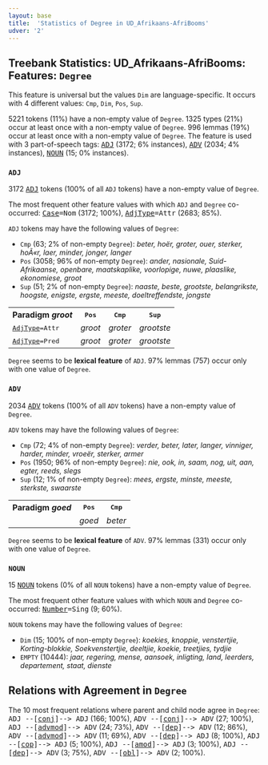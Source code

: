 ```yaml
---
layout: base
title:  'Statistics of Degree in UD_Afrikaans-AfriBooms'
udver: '2'
---
```


## Treebank Statistics: UD_Afrikaans-AfriBooms: Features: `Degree`

This feature is universal but the values `Dim` are language-specific.
It occurs with 4 different values: `Cmp`, `Dim`, `Pos`, `Sup`.

5221 tokens (11%) have a non-empty value of `Degree`.
1325 types (21%) occur at least once with a non-empty value of `Degree`.
996 lemmas (19%) occur at least once with a non-empty value of `Degree`.
The feature is used with 3 part-of-speech tags: <tt><a href="af_afribooms-pos-ADJ.html">ADJ</a></tt> (3172; 6% instances), <tt><a href="af_afribooms-pos-ADV.html">ADV</a></tt> (2034; 4% instances), <tt><a href="af_afribooms-pos-NOUN.html">NOUN</a></tt> (15; 0% instances).

### `ADJ`

3172 <tt><a href="af_afribooms-pos-ADJ.html">ADJ</a></tt> tokens (100% of all `ADJ` tokens) have a non-empty value of `Degree`.

The most frequent other feature values with which `ADJ` and `Degree` co-occurred: <tt><a href="af_afribooms-feat-Case.html">Case</a></tt><tt>=Nom</tt> (3172; 100%), <tt><a href="af_afribooms-feat-AdjType.html">AdjType</a></tt><tt>=Attr</tt> (2683; 85%).

`ADJ` tokens may have the following values of `Degree`:

* `Cmp` (63; 2% of non-empty `Degree`): <em>beter, hoër, groter, ouer, sterker, hoÃ«r, laer, minder, jonger, langer</em>
* `Pos` (3058; 96% of non-empty `Degree`): <em>ander, nasionale, Suid-Afrikaanse, openbare, maatskaplike, voorlopige, nuwe, plaaslike, ekonomiese, groot</em>
* `Sup` (51; 2% of non-empty `Degree`): <em>naaste, beste, grootste, belangrikste, hoogste, enigste, ergste, meeste, doeltreffendste, jongste</em>

<table>
  <tr><th>Paradigm <i>groot</i></th><th><tt>Pos</tt></th><th><tt>Cmp</tt></th><th><tt>Sup</tt></th></tr>
  <tr><td><tt><tt><a href="af_afribooms-feat-AdjType.html">AdjType</a></tt><tt>=Attr</tt></tt></td><td><em>groot</em></td><td><em>groter</em></td><td><em>grootste</em></td></tr>
  <tr><td><tt><tt><a href="af_afribooms-feat-AdjType.html">AdjType</a></tt><tt>=Pred</tt></tt></td><td><em>groot</em></td><td><em>groter</em></td><td><em>grootste</em></td></tr>
</table>

`Degree` seems to be **lexical feature** of `ADJ`. 97% lemmas (757) occur only with one value of `Degree`.

### `ADV`

2034 <tt><a href="af_afribooms-pos-ADV.html">ADV</a></tt> tokens (100% of all `ADV` tokens) have a non-empty value of `Degree`.

`ADV` tokens may have the following values of `Degree`:

* `Cmp` (72; 4% of non-empty `Degree`): <em>verder, beter, later, langer, vinniger, harder, minder, vroeër, sterker, armer</em>
* `Pos` (1950; 96% of non-empty `Degree`): <em>nie, ook, in, saam, nog, uit, aan, egter, reeds, slegs</em>
* `Sup` (12; 1% of non-empty `Degree`): <em>mees, ergste, minste, meeste, sterkste, swaarste</em>

<table>
  <tr><th>Paradigm <i>goed</i></th><th><tt>Pos</tt></th><th><tt>Cmp</tt></th></tr>
  <tr><td><tt></tt></td><td><em>goed</em></td><td><em>beter</em></td></tr>
</table>

`Degree` seems to be **lexical feature** of `ADV`. 97% lemmas (331) occur only with one value of `Degree`.

### `NOUN`

15 <tt><a href="af_afribooms-pos-NOUN.html">NOUN</a></tt> tokens (0% of all `NOUN` tokens) have a non-empty value of `Degree`.

The most frequent other feature values with which `NOUN` and `Degree` co-occurred: <tt><a href="af_afribooms-feat-Number.html">Number</a></tt><tt>=Sing</tt> (9; 60%).

`NOUN` tokens may have the following values of `Degree`:

* `Dim` (15; 100% of non-empty `Degree`): <em>koekies, knoppie, venstertjie, Korting-blokkie, Soekvenstertjie, deeltjie, koekie, treetjies, tydjie</em>
* `EMPTY` (10444): <em>jaar, regering, mense, aansoek, inligting, land, leerders, departement, staat, dienste</em>

## Relations with Agreement in `Degree`

The 10 most frequent relations where parent and child node agree in `Degree`:
<tt>ADJ --[<tt><a href="af_afribooms-dep-conj.html">conj</a></tt>]--> ADJ</tt> (166; 100%),
<tt>ADV --[<tt><a href="af_afribooms-dep-conj.html">conj</a></tt>]--> ADV</tt> (27; 100%),
<tt>ADJ --[<tt><a href="af_afribooms-dep-advmod.html">advmod</a></tt>]--> ADV</tt> (24; 73%),
<tt>ADV --[<tt><a href="af_afribooms-dep-dep.html">dep</a></tt>]--> ADV</tt> (12; 86%),
<tt>ADV --[<tt><a href="af_afribooms-dep-advmod.html">advmod</a></tt>]--> ADV</tt> (11; 69%),
<tt>ADV --[<tt><a href="af_afribooms-dep-dep.html">dep</a></tt>]--> ADJ</tt> (8; 100%),
<tt>ADJ --[<tt><a href="af_afribooms-dep-cop.html">cop</a></tt>]--> ADJ</tt> (5; 100%),
<tt>ADJ --[<tt><a href="af_afribooms-dep-amod.html">amod</a></tt>]--> ADJ</tt> (3; 100%),
<tt>ADJ --[<tt><a href="af_afribooms-dep-dep.html">dep</a></tt>]--> ADV</tt> (3; 75%),
<tt>ADV --[<tt><a href="af_afribooms-dep-obl.html">obl</a></tt>]--> ADV</tt> (2; 100%).

